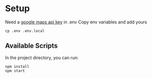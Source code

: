 # Setup
Need a [google maps api key](https://developers.google.com/maps/documentation/javascript/get-api-key) in .env
Copy env variables and add yours
```
cp .env .env.local
```
## Available Scripts

In the project directory, you can run:

```
npm install
npm start
```
